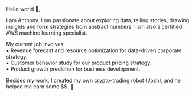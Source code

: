 Hello world 👋,

I am Anthony. I am passionate about exploring data, telling stories, drawing insights and form strategies from abstract numbers. I am also a certified AWS machine learning specialist. 

My current job involves:<br/> 
• Revenue forecast and resource optimization for data-driven corporate strategy.<br/> 
• Customer behavior study for our product pricing strategy.<br/> 
• Product growth prediction for business development.<br/>

Besides my work, I created my own crypto-trading robot (Josh), and he helped me earn some $$. 🤖


